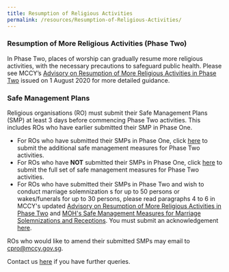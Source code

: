 ```yaml
---
title: Resumption of Religious Activities
permalink: /resources/Resumption-of-Religious-Activities/
---
```


### Resumption of More Religious Activities (Phase Two)
In Phase Two, places of worship can gradually resume more religious activities, with the necessary precautions to safeguard public health. Please see MCCY’s [Advisory on Resumption of More Religious Activities in Phase Two](/media/ResumptionofMoreReligiousActivitiesinPhase2.pdf) issued on 1 August 2020  for more detailed guidance.

### Safe Management Plans
Religious organisations (RO) must submit their Safe Management Plans (SMP) at least 3 days before commencing Phase Two activities. This includes ROs who have earlier submitted their SMP in Phase One.

* For ROs who have submitted their SMPs in Phase One, click [here](https://www.form.gov.sg/5ee9731b6319c2001142d399) to submit the additional safe management measures for Phase Two activities.
* For ROs who have **NOT** submitted their SMPs in Phase One, click [here](https://www.form.gov.sg/5eeb1acc5a361100119ea96f) to submit the full set of safe management measures for Phase Two activities.
* For ROs who have submitted their SMPs in Phase Two and wish to conduct marriage solemnization s for up to 50 persons or wakes/funerals for up to 30 persons, please read paragraphs 4 to 6 in MCCY's updated [Advisory on Resumption of More Religious Activities in Phase Two](/media/ResumptionofMoreReligiousActivitiesinPhase2.pdf) and [MOH's Safe Management Measures for Marriage Solemnizations and Receptions](https://go.gov.sg/weddings). You must submit an acknowledgement [here](https://go.gov.sg/roacknowledgement). 

ROs who would like to amend their submitted SMPs may email to [cpro@mccy.gov.sg](mailto:cpro@mccy.gov.sg).

Contact us [here](https://form.gov.sg/#!/5ea676523f72e70011cff5f1) if you have further queries. 
